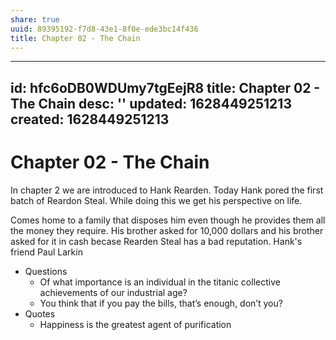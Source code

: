 ```yaml
---
share: true
uuid: 89395192-f7d8-43e1-8f0e-ede3bc14f436
title: Chapter 02 - The Chain
---
```

---
id: hfc6oDB0WDUmy7tgEejR8
title: Chapter 02 - The Chain
desc: ''
updated: 1628449251213
created: 1628449251213
---
# Chapter 02 - The Chain
In chapter 2 we are introduced to Hank Rearden. Today Hank pored the first batch of Reardon Steal. While doing this we get his perspective on life. 

Comes home to a family that disposes him even though he provides them all the money they require. His brother asked for 10,000 dollars and his brother asked for it in cash becase Rearden Steal has a bad reputation. Hank's friend Paul Larkin

*   Questions
    *   Of what importance is an individual in the titanic collective achievements of our industrial age?
    *   You think that if you pay the bills, that’s enough, don’t you?
*   Quotes
    *   Happiness is the greatest agent of purification